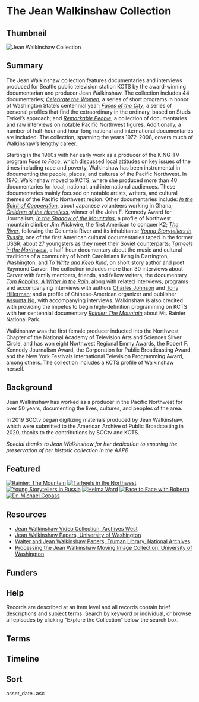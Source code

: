 # The Jean Walkinshaw Collection

## Thumbnail

![Jean Walkinshaw Collection](https://s3.amazonaws.com/americanarchive.org/special-collections/jean_walkinshawimage.jpg "Jean Walkinshaw Collection")

## Summary

The Jean Walkinshaw collection features documentaries and interviews produced for Seattle public television station KCTS by the award-winning documentarian and producer Jean Walkinshaw. The collection includes 44 documentaries; [*Celebrate the Women*](https://americanarchive.org/catalog?f%5Baccess_types%5D%5B%5D=digitized&f%5Bcontributing_organizations%5D%5B%5D=SCCtv+%28WA%29&q=celebrate+the+women), a series of short programs in honor of Washington State’s centennial year; [*Faces of the City*](https://americanarchive.org/catalog?f%5Bseries_titles%5D%5B%5D=Faces+of+the+City&f[access_types][]=online), a series of personal profiles that find the extraordinary in the ordinary, based on Studs Terkel’s approach; and [*Remarkable People*](https://americanarchive.org/catalog?f%5Bseries_titles%5D%5B%5D=Remarkable+People%3A+Making+a+Difference+in+the+Northwest&f[access_types][]=online), a collection of documentaries and raw interviews on notable Pacific Northwest figures. Additionally, a number of half-hour and hour-long national and international documentaries are included. The collection, spanning the years 1972-2008, covers much of Walkinshaw’s lengthy career. 

Starting in the 1960s with her early work as a producer of the KING-TV program *Face to Face*, which discussed local attitudes on key issues of the times including race and poverty, Walkinshaw has been instrumental in documenting the people, places, and cultures of the Pacific Northwest. In 1970, Walkinshaw moved to KCTS, where she produced more than 40 documentaries for local, national, and international audiences. These documentaries mainly focused on notable artists, writers, and cultural themes of the Pacific Northwest region. Other documentaries include: [*In the Spirit of Cooperation*](https://americanarchive.org/catalog/cpb-aacip-d40cbb8d249), about Japanese volunteers working in Ghana; [*Children of the Homeless*](https://americanarchive.org/catalog/cpb-aacip-cf63c88e6f8), winner of the John F. Kennedy Award for Journalism; [*In the Shadow of the Mountains*](https://americanarchive.org/catalog/cpb-aacip-0cc66cd834e), a profile of Northwest mountain climber Jim Wickwire, the first American to conquer K2; [*The River*](https://americanarchive.org/catalog/cpb-aacip-dd3cde2eb2c), following the Columbia River and its inhabitants; [*Young Storytellers in Russia*](https://americanarchive.org/catalog/cpb-aacip-452977bd435), one of the first American cultural documentaries taped in the former USSR, about 27 youngsters as they meet their Soviet counterparts; [*Tarheels in the Northwest*](https://americanarchive.org/catalog/cpb-aacip-249ace2fbfb), a half-hour documentary about the music and cultural traditions of a community of North Carolinians living in Darrington, Washington; and [*To Write and Keep Kind*](https://americanarchive.org/catalog/cpb-aacip-db7cbed1a2e), on short story author and poet Raymond Carver. The collection includes more than 30 interviews about Carver with family members, friends, and fellow writers; the documentary [*Tom Robbins: A Writer in the Rain*](https://americanarchive.org/catalog/cpb-aacip-bb4578f059d), along with related interviews; programs and accompanying interviews with authors [Charles Johnson](https://americanarchive.org/catalog/cpb-aacip-78e8b90745d) and [Tony Hillerman](https://americanarchive.org/catalog?f%5Bcontributing_organizations%5D%5B%5D=SCCtv+%28WA%29&q=tony+hillerman&f[access_types][]=online); and a profile of Chinese-American organizer and publisher [Assunta Ng](https://americanarchive.org/catalog/cpb-aacip-f014feb65a1), with accompanying interviews. Walkinshaw is also credited with providing the impetus to begin high-definition programming on KCTS with her centennial documentary [*Rainier: The Mountain*](https://americanarchive.org/catalog/cpb-aacip-cecaed09eb0) about Mt. Rainier National Park.

Walkinshaw was the first female producer inducted into the Northwest Chapter of the National Academy of Television Arts and Sciences Silver Circle, and has won eight Northwest Regional Emmy Awards, the Robert F. Kennedy Journalism Award, the Corporation for Public Broadcasting Award, and the New York Festivals International Television Programming Award, among others. The collection includes a KCTS profile of Walkinshaw herself.

## Background

Jean Walkinshaw has worked as a producer in the Pacific Northwest for over 50 years, documenting the lives, cultures, and peoples of the area. 

In 2019 SCCtv began digitizing materials produced by Jean Walkinshaw, which were submitted to the American Archive of Public Broadcasting in 2020, thanks to the contributions by SCCtv and KCTS.

*Special thanks to Jean Walkinshaw for her dedication to ensuring the preservation of her historic collection in the AAPB.* 

## Featured

[![Rainier: The Mountain](https://s3.amazonaws.com/americanarchive.org/special-collections/cpb-aacip-cecaed09eb0_01.jpg)](/catalog/cpb-aacip-cecaed09eb0)
[![Tarheels in the Northwest](https://s3.amazonaws.com/americanarchive.org/special-collections/cpb-aacip-249ace2fbfb_01.jpg)](/catalog/cpb-aacip-249ace2fbfb)
[![Young Storytellers in Russia](https://s3.amazonaws.com/americanarchive.org/special-collections/cpb-aacip-452977bd435_01.jpg)](/catalog/cpb-aacip-452977bd435)
[![Helma Ward](https://s3.amazonaws.com/americanarchive.org/special-collections/cpb-aacip-028dbe12ebe_01.jpg)](/catalog/cpb-aacip-028dbe12ebe)
[![Face to Face with Roberta](https://s3.amazonaws.com/americanarchive.org/special-collections/cpb-aacip-e7816ecfa3f_01.jpg)](/catalog/cpb-aacip-e7816ecfa3f)
[![Dr. Michael Copass](https://s3.amazonaws.com/americanarchive.org/special-collections/cpb-aacip-639b1fdc874_01.jpg)](/catalog/cpb-aacip-639b1fdc874)

## Resources

- [Jean Walkinshaw Video Collection, Archives West](http://archiveswest.orbiscascade.org/ark:/80444/xv23019)
- [Jean Walkinshaw Papers, University of Washington](https://www.lib.washington.edu/static/public/specialcollections/findingaids/5340-001.pdf)
- [Walter and Jean Walkinshaw Papers, Truman Library, National Archives](https://www.trumanlibrary.gov/library/personal-papers/walter-and-jean-walkinshaw-papers)
- [Processing the Jean Walkinshaw Moving Image Collection, University of Washington](https://ischool.uw.edu/capstone/projects/2018/processing-jean-walkinshaw-moving-image-collection)

## Funders

## Help

Records are described at an item level and all records contain brief descriptions and subject terms. Search by keyword or individual, or browse all episodes by clicking “Explore the Collection” below the search box. 

## Terms

## Timeline

## Sort

asset_date+asc
